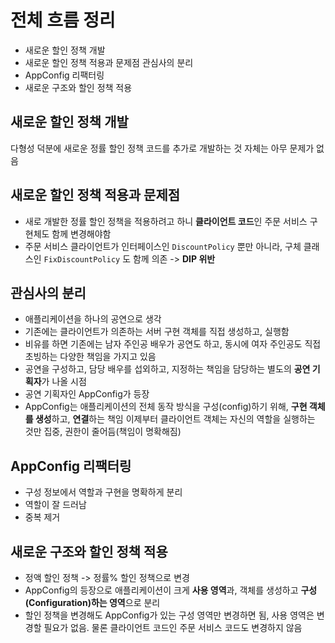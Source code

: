 # 전체 흐름 정리

- 새로운 할인 정책 개발
- 새로운 할인 정책 적용과 문제점 관심사의 분리
- AppConfig 리팩터링
- 새로운 구조와 할인 정책 적용

## 새로운 할인 정책 개발

다형성 덕분에 새로운 정률 할인 정책 코드를 추가로 개발하는 것 자체는 아무 문제가 없음

## 새로운 할인 정책 적용과 문제점

- 새로 개발한 정률 할인 정책을 적용하려고 하니 **클라이언트 코드**인 주문 서비스 구현체도 함께 변경해야함 
- 주문 서비스 클라이언트가 인터페이스인 `DiscountPolicy` 뿐만 아니라, 구체 클래스인 `FixDiscountPolicy` 도 함께 의존 -> **DIP 위반**

## 관심사의 분리

- 애플리케이션을 하나의 공연으로 생각 
- 기존에는 클라이언트가 의존하는 서버 구현 객체를 직접 생성하고, 실행함 
- 비유를 하면 기존에는 남자 주인공 배우가 공연도 하고, 동시에 여자 주인공도 직접 초빙하는 다양한 책임을 가지고 있음 
- 공연을 구성하고, 담당 배우를 섭외하고, 지정하는 책임을 담당하는 별도의 **공연 기획자**가 나올 시점 
- 공연 기획자인 AppConfig가 등장 
- AppConfig는 애플리케이션의 전체 동작 방식을 구성(config)하기 위해, **구현 객체를 생성**하고, **연결**하는 책임 이제부터 클라이언트 객체는 자신의 역할을 실행하는 것만 집중, 권한이 줄어듬(책임이 명확해짐)

## AppConfig 리팩터링

- 구성 정보에서 역할과 구현을 명확하게 분리 
- 역할이 잘 드러남 
- 중복 제거

## 새로운 구조와 할인 정책 적용

- 정액 할인 정책 -> 정률% 할인 정책으로 변경 
- AppConfig의 등장으로 애플리케이션이 크게 **사용 영역**과, 객체를 생성하고 **구성(Configuration)하는 영역**으로 분리 
- 할인 정책을 변경해도 AppConfig가 있는 구성 영역만 변경하면 됨, 사용 영역은 변경할 필요가 없음. 물론 클라이언트 코드인 주문 서비스 코드도 변경하지 않음